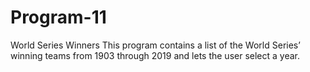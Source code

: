 # Program-11
World Series Winners
This program contains a list of the World Series’ winning teams 
from 1903 through 2019 and lets the user select a year.
